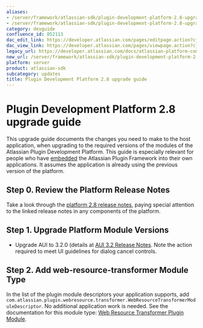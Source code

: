 ```yaml
---
aliases:
- /server/framework/atlassian-sdk/plugin-development-platform-2.8-upgrade-guide-852113.html
- /server/framework/atlassian-sdk/plugin-development-platform-2.8-upgrade-guide-852113.md
category: devguide
confluence_id: 852113
dac_edit_link: https://developer.atlassian.com/pages/editpage.action?cjm=wozere&pageId=852113
dac_view_link: https://developer.atlassian.com/pages/viewpage.action?cjm=wozere&pageId=852113
legacy_url: https://developer.atlassian.com/docs/atlassian-platform-common-components/about-the-platform/plugin-development-platform-2-8-release-notes/plugin-development-platform-2-8-upgrade-guide
new_url: /server/framework/atlassian-sdk/plugin-development-platform-2-8-upgrade-guide
platform: server
product: atlassian-sdk
subcategory: updates
title: Plugin Development Platform 2.8 upgrade guide
---
```

# Plugin Development Platform 2.8 upgrade guide

This upgrade guide documents the changes you need to make to the host application, when upgrading to the required versions of the modules of the Atlassian Plugin Development Platform. This guide is especially relevant for people who have [embedded](/server/framework/atlassian-sdk/embedding-the-plugin-framework) the Atlassian Plugin Framework into their own applications. It assumes the application is already using the previous version of the platform.

## Step 0. Review the Platform Release Notes

Take a look through the <a href="/pages/createpage.action?spaceKey=PLUGINFRAMEWORK&amp;title=Plugin+Development+Platform+2.8+Release+Notes" class="createlink">platform 2.8 release notes</a>, paying special attention to the linked release notes in any components of the platform.

## Step 1. Upgrade Platform Module Versions

-   Upgrade AUI to 3.2.0 (details at [AUI 3.2 Release Notes](https://developer.atlassian.com/display/AUI/AUI+3.2+Release+Notes). Note the action required to meet UI guidelines for dialog cancel controls.

## Step 2. Add web-resource-transformer Module Type

In the list of the plugin module descriptors your application supports, add `com.atlassian.plugin.webresource.transformer.WebResourceTransformerModuleDescriptor`. No additional application work is needed. See the documentation for this module type: [Web Resource Transformer Plugin Module](/server/framework/atlassian-sdk/web-resource-transformer-plugin-module).
































































































































































































































































































































































































































































































































































































































































